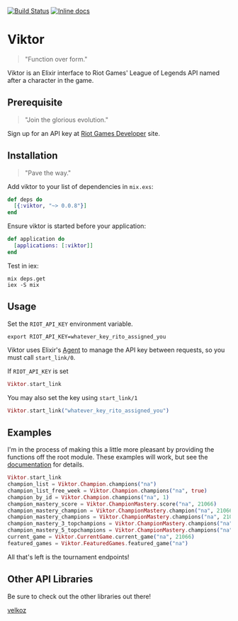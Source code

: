 [![Build Status](https://travis-ci.org/josephyi/viktor.svg?branch=master)](https://travis-ci.org/josephyi/viktor)
[![Inline docs](http://inch-ci.org/github/josephyi/viktor.svg?branch=master)](http://inch-ci.org/github/josephyi/viktor)

# Viktor

> "Function over form."

Viktor is an Elixir interface to Riot Games' League of Legends API named after a character in the game.

## Prerequisite

> "Join the glorious evolution."

Sign up for an API key at [Riot Games Developer] site.

## Installation

> "Pave the way."

Add viktor to your list of dependencies in `mix.exs`:

```elixir
def deps do
  [{:viktor, "~> 0.0.8"}]
end
```

Ensure viktor is started before your application:

```elixir
def application do
  [applications: [:viktor]]
end
```

Test in iex:

```console
mix deps.get
iex -S mix
```

## Usage

Set the `RIOT_API_KEY` environment variable.

```console
export RIOT_API_KEY=whatever_key_rito_assigned_you
```

Viktor uses Elixir's [Agent] to manage the API key between requests, so you must call `start_link/0`.

If `RIOT_API_KEY` is set

```elixir
Viktor.start_link
```

You may also set the key using `start_link/1`

```elixir
Viktor.start_link("whatever_key_rito_assigned_you")
```

## Examples

I'm in the process of making this a little more pleasant by providing the functions off the root module. These examples will work, but see the [documentation] for details.

```elixir
Viktor.start_link
champion_list = Viktor.Champion.champions("na")
champion_list_free_week = Viktor.Champion.champions("na", true)
champion_by_id = Viktor.Champion.champions("na", 1)
champion_mastery_score = Viktor.ChampionMastery.score("na", 21066)
champion_mastery_champion = Viktor.ChampionMastery.champion("na", 21066, 1)
champion_mastery_champions = Viktor.ChampionMastery.champions("na", 21066)
champion_mastery_3_topchampions = Viktor.ChampionMastery.champions("na", 21066)
champion_mastery_5_topchampions = Viktor.ChampionMastery.champions("na", 21066, 5)
current_game = Viktor.CurrentGame.current_game("na", 21066)
featured_games = Viktor.FeaturedGames.featured_game("na")
```

All that's left is the tournament endpoints!

## Other API Libraries

Be sure to check out the other libraries out there!

[velkoz]

[documentation]:https://hexdocs.pm/viktor/0.0.8/Viktor.html#content
[velkoz]:https://github.com/Tim-Machine/velkoz
[Agent]:http://elixir-lang.org/getting-started/mix-otp/agent.html
[Riot Games Developer]:https://developer.riotgames.com/
